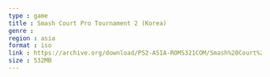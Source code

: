```yaml
---
type : game
title : Smash Court Pro Tournament 2 (Korea)
genre : 
region : asia
format : iso
link : https://archive.org/download/PS2-ASIA-ROMS321COM/Smash%20Court%20Pro%20Tournament%202%20%28Korea%29.7z
size : 532MB
---
```

